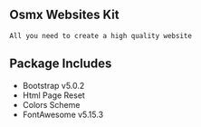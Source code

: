 ## Osmx Websites Kit
`All you need to create a high quality website`


## Package Includes 
 - Bootstrap v5.0.2 
 - Html Page Reset
 - Colors Scheme
 - FontAwesome v5.15.3

